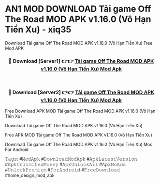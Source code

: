 # AN1 MOD DOWNLOAD Tải game Off The Road MOD APK v1.16.0 (Vô Hạn Tiền Xu) - xiq35
Download Tải game Off The Road MOD APK v1.16.0 (Vô Hạn Tiền Xu) Free Mod APK

<div align="center">
<h3>🔴 Download [Server1] 👉👉 <a href="https://apk-comot.site?title=Tải_game_Off_The_Road_MOD_APK_v1.16.0_(Vô_Hạn_Tiền_Xu)">Tải game Off The Road MOD APK v1.16.0 (Vô Hạn Tiền Xu) Mod Apk</a></h3><br>

<h3>🔴 Download [Server2] 👉👉 <a href="https://apk-comot.site?title=Tải_game_Off_The_Road_MOD_APK_v1.16.0_(Vô_Hạn_Tiền_Xu)">Tải game Off The Road MOD APK v1.16.0 (Vô Hạn Tiền Xu) Mod Apk</a></h3>
</div>


Free Download APK MOD Tải game Off The Road MOD APK v1.16.0 (Vô Hạn Tiền Xu)

Download Tải game Off The Road MOD APK v1.16.0 (Vô Hạn Tiền Xu) 

Free APK MOD Tải game Off The Road MOD APK v1.16.0 (Vô Hạn Tiền Xu) 

Download Tải game Off The Road MOD APK v1.16.0 (Vô Hạn Tiền Xu) Mod For Android

𝚃𝚊𝚐𝚜: #𝙼𝚘𝚍𝙰𝚙𝚔 #𝙳𝚘𝚠𝚗𝚕𝚘𝚊𝚍𝙼𝚘𝚍𝙰𝚙𝚔 #𝙰𝚙𝚔𝙻𝚊𝚝𝚎𝚜𝚝𝚅𝚎𝚛𝚜𝚒𝚘𝚗 #𝙰𝚙𝚔𝚄𝚗𝚕𝚒𝚖𝚒𝚝𝚎𝚍𝙼𝚘𝚗𝚎𝚢 #𝙰𝚙𝚔𝚄𝚗𝚕𝚘𝚌𝚔𝙰𝚕𝚕 #𝙰𝚙𝚔𝙽𝚘𝙰𝚍𝚜 #𝚄𝚗𝚕𝚘𝚌𝚔𝙿𝚛𝚎𝚖𝚒𝚞𝚖 #𝙵𝚘𝚛𝙰𝚗𝚍𝚛𝚘𝚒𝚍 #𝙵𝚛𝚎𝚎𝙳𝚘𝚠𝚗𝚕𝚘𝚊𝚍 #home_design_mod_apk